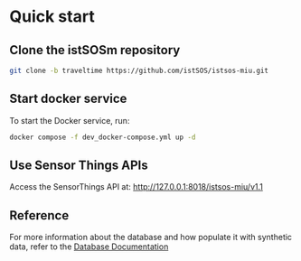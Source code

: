# Quick start

## Clone the istSOSm repository

```sh
git clone -b traveltime https://github.com/istSOS/istsos-miu.git
```

## Start docker service

To start the Docker service, run:

```sh
docker compose -f dev_docker-compose.yml up -d
```

## Use Sensor Things APIs

Access the SensorThings API at: http://127.0.0.1:8018/istsos-miu/v1.1

## Reference

For more information about the database and how populate it with synthetic data, refer to the [Database Documentation](https://github.com/istSOS/istsos-miu/blob/traveltime/database/README.md)
